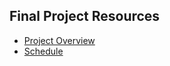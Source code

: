 ## Final Project Resources

- [Project Overview](https://github.com/cu-ecen-aeld/final-project-anshubreddy/wiki/Project-Overview)
- [Schedule](https://github.com/users/anshubreddy/projects/1/views/1)
